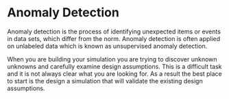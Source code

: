 # Anomaly Detection

Anomaly detection is the process of identifying unexpected items or events in data sets, which differ from the norm. 
Anomaly detection is often applied on unlabeled data which is known as unsupervised anomaly detection. 

When you are building your simulation you are trying to discover unknown unknowns and carefully examine design assumptions.
This is a difficult task and it is not always clear what you are looking for.
As a result the best place to start is the design a simulation that will validate the existing design assumptions.
